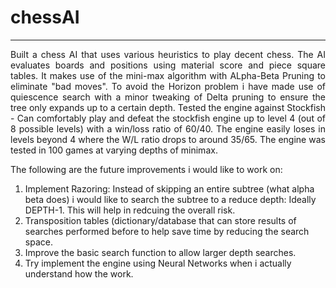 # chessAI
***
<p align="justify">
Built a chess AI that uses various heuristics to play decent chess.
The AI evaluates boards and positions using material score and piece square tables. It makes use of the mini-max algorithm with ALpha-Beta Pruning
to eliminate "bad moves". To avoid the Horizon problem i have made use of quiescence search with a minor tweaking of Delta pruning to ensure
the tree only expands up to a certain depth. Tested the engine against Stockfish - Can comfortably play and defeat the stockfish engine up to level 4 (out of 8 possible levels) with 
a win/loss ratio of 60/40. The engine easily loses in levels beyond 4 where the W/L ratio drops to around 35/65.
The engine was tested in 100 games at varying depths of minimax. 

The following are the future improvements i would like to work on:
1) Implement Razoring: Instead of skipping an entire subtree (what alpha beta does) i would like to search the subtree to a reduce depth: Ideally DEPTH-1.
This will help in redcuing the overall risk.
2) Transposition tables (dictionary/database that can store results of searches performed before to help save time by reducing the search space.
3) Improve the basic search function to allow larger depth searches.
4) Try implement the engine using Neural Networks when i actually understand how the work.
</p>
